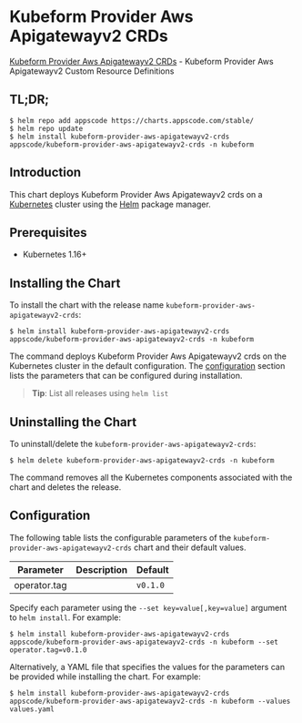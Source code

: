 # Kubeform Provider Aws Apigatewayv2 CRDs

[Kubeform Provider Aws Apigatewayv2 CRDs](https://github.com/kubeform) - Kubeform Provider Aws Apigatewayv2 Custom Resource Definitions

## TL;DR;

```console
$ helm repo add appscode https://charts.appscode.com/stable/
$ helm repo update
$ helm install kubeform-provider-aws-apigatewayv2-crds appscode/kubeform-provider-aws-apigatewayv2-crds -n kubeform
```

## Introduction

This chart deploys Kubeform Provider Aws Apigatewayv2 crds on a [Kubernetes](http://kubernetes.io) cluster using the [Helm](https://helm.sh) package manager.

## Prerequisites

- Kubernetes 1.16+

## Installing the Chart

To install the chart with the release name `kubeform-provider-aws-apigatewayv2-crds`:

```console
$ helm install kubeform-provider-aws-apigatewayv2-crds appscode/kubeform-provider-aws-apigatewayv2-crds -n kubeform
```

The command deploys Kubeform Provider Aws Apigatewayv2 crds on the Kubernetes cluster in the default configuration. The [configuration](#configuration) section lists the parameters that can be configured during installation.

> **Tip**: List all releases using `helm list`

## Uninstalling the Chart

To uninstall/delete the `kubeform-provider-aws-apigatewayv2-crds`:

```console
$ helm delete kubeform-provider-aws-apigatewayv2-crds -n kubeform
```

The command removes all the Kubernetes components associated with the chart and deletes the release.

## Configuration

The following table lists the configurable parameters of the `kubeform-provider-aws-apigatewayv2-crds` chart and their default values.

|  Parameter   | Description | Default  |
|--------------|-------------|----------|
| operator.tag |             | `v0.1.0` |


Specify each parameter using the `--set key=value[,key=value]` argument to `helm install`. For example:

```console
$ helm install kubeform-provider-aws-apigatewayv2-crds appscode/kubeform-provider-aws-apigatewayv2-crds -n kubeform --set operator.tag=v0.1.0
```

Alternatively, a YAML file that specifies the values for the parameters can be provided while
installing the chart. For example:

```console
$ helm install kubeform-provider-aws-apigatewayv2-crds appscode/kubeform-provider-aws-apigatewayv2-crds -n kubeform --values values.yaml
```
